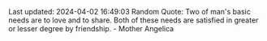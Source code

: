 Last updated: 2024-04-02 16:49:03
Random Quote: Two of man's basic needs are to love and to share. Both of these needs are satisfied in greater or lesser degree by friendship. - Mother Angelica